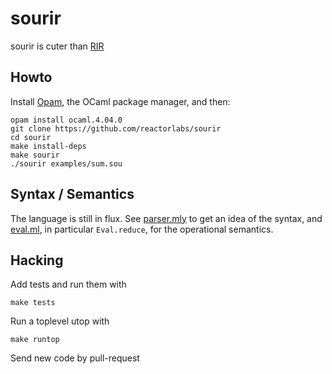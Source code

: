 # sourir

sourir is cuter than [RIR](https://github.com/reactorlabs/rir)

## Howto

Install [Opam](https://opam.ocaml.org/doc/Install.html), the OCaml
package manager, and then:

    opam install ocaml.4.04.0
    git clone https://github.com/reactorlabs/sourir
    cd sourir
    make install-deps
    make sourir
    ./sourir examples/sum.sou

## Syntax / Semantics

The language is still in flux. See [parser.mly](parser.mly) to get an
idea of the syntax, and [eval.ml](eval.ml), in particular
`Eval.reduce`, for the operational semantics.

## Hacking

Add tests and run them with

    make tests

Run a toplevel utop with

    make runtop

Send new code by pull-request
